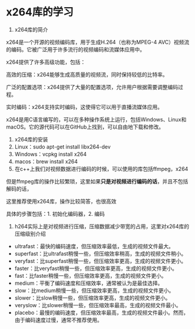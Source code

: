 # x264库的学习

1. x264库的简介

x264是一个开源的视频编码库，用于生成H.264（也称为MPEG-4 AVC）视频流的编码。它被广泛用于许多流行的视频编码和流媒体应用中。

x264提供了许多高级功能，包括：

高效的压缩：x264能够生成高质量的视频流，同时保持较低的比特率。

广泛的配置选项：x264提供了大量的配置选项，允许用户根据需要调整编码过程。

实时编码：x264支持实时编码，这使得它可以用于直播流媒体应用。

x264是用C语言编写的，可以在多种操作系统上运行，包括Windows、Linux和macOS。它的源代码可以在GitHub上找到，可以自由地下载和修改。

1. x264库的安装
2. Linux：sudo apt-get install libx264-dev
3. Windows：vcpkg install x264
4. macos：brew install x264
5. 在c++上我们对视频数据进行编码的时候，可以使用的库包括ffmpeg，x264

但是ffmpeg库的操作比较繁琐，这里如果**只是对视频进行编码的话**，并且不包括解码的话，

这里推荐使用x264库，操作比较简答，也很高效

具体的步骤包括：1. 初始化编码器，2. 编码

1. h264实际上是对视频进行压缩，压缩数据减少带宽的占用，这里对x264库的压缩级别介绍
- ultrafast：最快的编码速度，但压缩效率最低，生成的视频文件最大。
- superfast：比ultrafast稍慢一些，但压缩效率稍高，生成的视频文件稍小。
- veryfast：比superfast稍慢一些，但压缩效率更高，生成的视频文件更小。
- faster：比veryfast稍慢一些，但压缩效率更高，生成的视频文件更小。
- fast：比faster稍慢一些，但压缩效率更高，生成的视频文件更小。
- medium：平衡了编码速度和压缩效率，通常被认为是最佳选择。
- slow：比medium稍慢一些，但压缩效率更高，生成的视频文件更小。
- slower：比slow稍慢一些，但压缩效率更高，生成的视频文件更小。
- veryslow：比slower稍慢一些，但压缩效率最高，生成的视频文件最小。
- placebo：最慢的编码速度，但压缩效率最高，生成的视频文件最小。然而，由于编码速度过慢，通常不推荐使用。